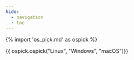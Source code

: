 ```yaml
---
hide:
  - navigation
  - toc
---
```


{% import 'os_pick.md' as ospick %}

{{ ospick.ospick("Linux", "Windows", "macOS")}}
